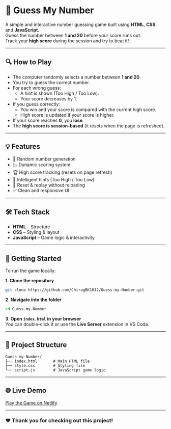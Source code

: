 # 🎯 Guess My Number

A simple and interactive number guessing game built using **HTML**, **CSS**, and **JavaScript**.  
Guess the number between **1 and 20** before your score runs out.  
Track your **high score** during the session and try to beat it!

---

## 🔍 How to Play

- The computer randomly selects a number between **1 and 20**.
- You try to guess the correct number.
- For each wrong guess:
  - A hint is shown (Too High / Too Low).
  - Your score decreases by 1.
- If you guess correctly:
  - You win and your score is compared with the current high score.
  - High score is updated if your score is higher.
- If your score reaches **0**, you **lose**.
- The **high score is session-based** (it resets when the page is refreshed).

---

## 💡 Features

- 🎲 Random number generation  
- 📉 Dynamic scoring system  
- 🏆 High score tracking (resets on page refresh)  
- 🧠 Intelligent hints (Too High / Too Low)  
- 🔁 Reset & replay without reloading  
- ✅ Clean and responsive UI  

---

## 🛠️ Tech Stack

- **HTML** – Structure  
- **CSS** – Styling & layout  
- **JavaScript** – Game logic & interactivity  

---

## 🚀 Getting Started

To run the game locally:

**1. Clone the repository**
```bash
git clone https://github.com/ChiragBK1012/Guess-my-Number.git
```

**2. Navigate into the folder**
```bash
cd Guess-my-Number
```

**3. Open `index.html` in your browser**  
You can double-click it or use the **Live Server** extension in VS Code.

---

## 📁 Project Structure

```plaintext
Guess-my-Number/
├── index.html       # Main HTML file
├── style.css        # Styling file
└── script.js        # JavaScript game logic
```

---

## 🌐 Live Demo

[Play the Game on Netlify](guess-my-number-chiragproject.netlify.app)  
<!-- Replace this link if your GitHub Pages repo is named differently -->

---

### ❤️ Thank you for checking out this project!
